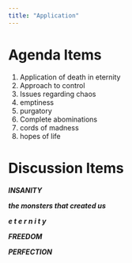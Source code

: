 ```yaml
---
title: "Application"
---
```


# Agenda Items

1. Application of death in eternity
2. Approach to control
3. Issues regarding chaos
4. emptiness
5. purgatory
6. Complete abominations
7. cords of madness
8. hopes of life

# Discussion Items

**_INSANITY_**

**_the monsters that created us_**

**_e t e r n i t y_**

**_FREEDOM_**

**_PERFECTION_**

